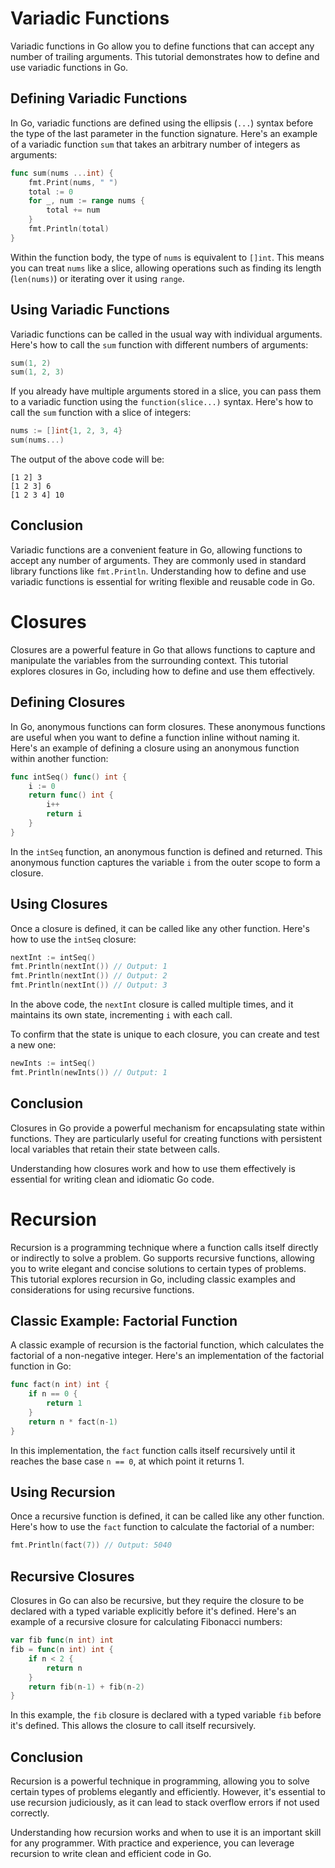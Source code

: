 # Variadic Functions

Variadic functions in Go allow you to define functions that can accept any number of trailing arguments. This tutorial demonstrates how to define and use variadic functions in Go.

## Defining Variadic Functions

In Go, variadic functions are defined using the ellipsis (`...`) syntax before the type of the last parameter in the function signature. Here's an example of a variadic function `sum` that takes an arbitrary number of integers as arguments:

```go
func sum(nums ...int) {
    fmt.Print(nums, " ")
    total := 0
    for _, num := range nums {
        total += num
    }
    fmt.Println(total)
}
```

Within the function body, the type of `nums` is equivalent to `[]int`. This means you can treat `nums` like a slice, allowing operations such as finding its length (`len(nums)`) or iterating over it using `range`.

## Using Variadic Functions

Variadic functions can be called in the usual way with individual arguments. Here's how to call the `sum` function with different numbers of arguments:

```go
sum(1, 2)
sum(1, 2, 3)
```

If you already have multiple arguments stored in a slice, you can pass them to a variadic function using the `function(slice...)` syntax. Here's how to call the `sum` function with a slice of integers:

```go
nums := []int{1, 2, 3, 4}
sum(nums...)
```

The output of the above code will be:

```
[1 2] 3
[1 2 3] 6
[1 2 3 4] 10
```

## Conclusion

Variadic functions are a convenient feature in Go, allowing functions to accept any number of arguments. They are commonly used in standard library functions like `fmt.Println`. Understanding how to define and use variadic functions is essential for writing flexible and reusable code in Go.

# Closures

Closures are a powerful feature in Go that allows functions to capture and manipulate the variables from the surrounding context. This tutorial explores closures in Go, including how to define and use them effectively.

## Defining Closures

In Go, anonymous functions can form closures. These anonymous functions are useful when you want to define a function inline without naming it. Here's an example of defining a closure using an anonymous function within another function:

```go
func intSeq() func() int {
    i := 0
    return func() int {
        i++
        return i
    }
}
```

In the `intSeq` function, an anonymous function is defined and returned. This anonymous function captures the variable `i` from the outer scope to form a closure.

## Using Closures

Once a closure is defined, it can be called like any other function. Here's how to use the `intSeq` closure:

```go
nextInt := intSeq()
fmt.Println(nextInt()) // Output: 1
fmt.Println(nextInt()) // Output: 2
fmt.Println(nextInt()) // Output: 3
```

In the above code, the `nextInt` closure is called multiple times, and it maintains its own state, incrementing `i` with each call.

To confirm that the state is unique to each closure, you can create and test a new one:

```go
newInts := intSeq()
fmt.Println(newInts()) // Output: 1
```

## Conclusion

Closures in Go provide a powerful mechanism for encapsulating state within functions. They are particularly useful for creating functions with persistent local variables that retain their state between calls.

Understanding how closures work and how to use them effectively is essential for writing clean and idiomatic Go code.

# Recursion

Recursion is a programming technique where a function calls itself directly or indirectly to solve a problem. Go supports recursive functions, allowing you to write elegant and concise solutions to certain types of problems. This tutorial explores recursion in Go, including classic examples and considerations for using recursive functions.

## Classic Example: Factorial Function

A classic example of recursion is the factorial function, which calculates the factorial of a non-negative integer. Here's an implementation of the factorial function in Go:

```go
func fact(n int) int {
    if n == 0 {
        return 1
    }
    return n * fact(n-1)
}
```

In this implementation, the `fact` function calls itself recursively until it reaches the base case `n == 0`, at which point it returns 1.

## Using Recursion

Once a recursive function is defined, it can be called like any other function. Here's how to use the `fact` function to calculate the factorial of a number:

```go
fmt.Println(fact(7)) // Output: 5040
```

## Recursive Closures

Closures in Go can also be recursive, but they require the closure to be declared with a typed variable explicitly before it's defined. Here's an example of a recursive closure for calculating Fibonacci numbers:

```go
var fib func(n int) int
fib = func(n int) int {
    if n < 2 {
        return n
    }
    return fib(n-1) + fib(n-2)
}
```

In this example, the `fib` closure is declared with a typed variable `fib` before it's defined. This allows the closure to call itself recursively.

## Conclusion

Recursion is a powerful technique in programming, allowing you to solve certain types of problems elegantly and efficiently. However, it's essential to use recursion judiciously, as it can lead to stack overflow errors if not used correctly.

Understanding how recursion works and when to use it is an important skill for any programmer. With practice and experience, you can leverage recursion to write clean and efficient code in Go.